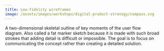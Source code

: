 ```yaml
---
title: Low-fidelity wireframes
image: /assets/images/workshops/digital-product-strategy/compass.svg
---
```


A two-dimensional skeletal outline of key moments of the user flow diagram. Also
called a fat marker sketch because it is made with such broad strokes that
adding detail is difficult or impossible. The goal is to focus on communicating
the concept rather than creating a detailed solution.
